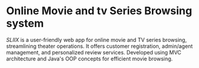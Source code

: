 # Online Movie and tv Series Browsing system

*SLIIX* is a user-friendly web app for online movie and TV series browsing,
streamlining theater operations. It offers customer registration,
admin/agent management, and personalized review services.
Developed using MVC architecture and Java's OOP concepts for efficient
movie browsing.
